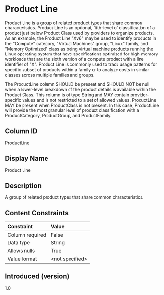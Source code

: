 # Product Line

Product Line is a group of related product types that share common characteristics. Product Line is an optional, fifth-level of classification of a product just below Product Class used by providers to organize products. As an example, the Product Line "Xv6" may be used to identify products in the "Compute" category, "Virtual Machines" group, "Linux" family, and "Memory Optimized" class as being virtual machine products running the Linux operating system that have specifications optimized for high-memory workloads that are the sixth version of a compute product with a line identifier of "X". Product Line is commonly used to track usage patterns for specific subset of products within a family or to analyze costs in similar classes across multiple families and groups.

The ProductLine column SHOULD be present and SHOULD NOT be null when a lower-level breakdown of the product details is available within the Product Class. This column is of type String and MAY contain provider-specific values and is not restricted to a set of allowed values. ProductLine MAY be present when ProductClass is not present. In this case, ProductLine will provide the most granular level of product classification with a ProductCategory, ProductGroup, and ProductFamily.

## Column ID

ProductLine

## Display Name

Product Line

## Description

A group of related product types that share common characteristics.

## Content Constraints

| Constraint      | Value            |
| :-------------- | :--------------- |
| Column required | False             |
| Data type       | String           |
| Allows nulls    | True             |
| Value format    | \<not specified> |

## Introduced (version)

1.0
